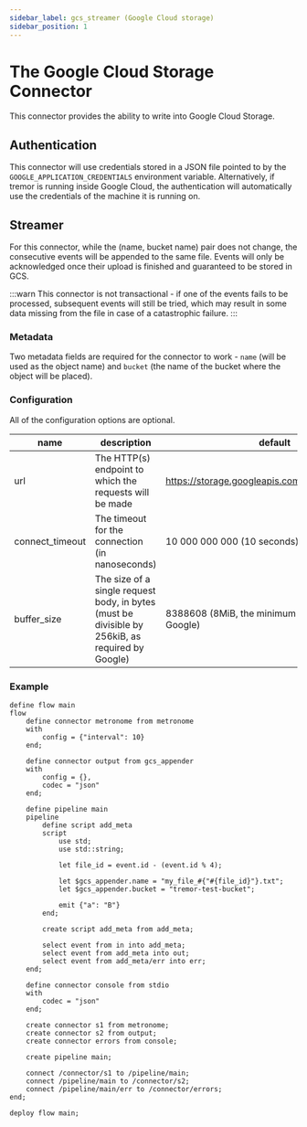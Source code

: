 ```yaml
---
sidebar_label: gcs_streamer (Google Cloud storage)
sidebar_position: 1
---
```


# The Google Cloud Storage Connector

This connector provides the ability to write into Google Cloud Storage.

## Authentication
This connector will use credentials stored in a JSON file pointed to by the `GOOGLE_APPLICATION_CREDENTIALS` environment variable.
Alternatively, if tremor is running inside Google Cloud, the authentication will automatically use the credentials of the machine it is running on.

## Streamer

For this connector, while the (name, bucket name) pair does not change, the consecutive events will be appended to the same file. Events will only be acknowledged once their upload is finished and guaranteed to be stored in GCS.

:::warn
This connector is not transactional - if one of the events fails to be processed, subsequent events will still be tried, which may result in some data missing from the file in case of a catastrophic failure.
:::

### Metadata
Two metadata fields are required for the connector to work - `name` (will be used as the object name) and `bucket` (the name of the bucket where the object will be placed).

### Configuration
All of the configuration options are optional.

| name            | description                                                                                      | default                                           |
|-----------------|--------------------------------------------------------------------------------------------------|---------------------------------------------------|
| url             | The HTTP(s) endpoint to which the requests will be made                                          | https://storage.googleapis.com/upload/storage/v1  |
| connect_timeout | The timeout for the connection (in nanoseconds)                                                  | 10 000 000 000 (10 seconds)                       |
| buffer_size     | The size of a single request body, in bytes (must be divisible by 256kiB, as required by Google) | 8388608 (8MiB, the minimum recommended by Google) |

### Example

```tremor title="config.troy"
define flow main
flow
    define connector metronome from metronome
    with
        config = {"interval": 10}
    end;

    define connector output from gcs_appender
    with
        config = {},
        codec = "json"
    end;

    define pipeline main
    pipeline
        define script add_meta
        script
            use std;
            use std::string;

            let file_id = event.id - (event.id % 4);

            let $gcs_appender.name = "my_file_#{"#{file_id}"}.txt";
            let $gcs_appender.bucket = "tremor-test-bucket";

            emit {"a": "B"}
        end;

        create script add_meta from add_meta;

        select event from in into add_meta;
        select event from add_meta into out;
        select event from add_meta/err into err;
    end;

    define connector console from stdio
    with
        codec = "json"
    end;

    create connector s1 from metronome;
    create connector s2 from output;
    create connector errors from console;

    create pipeline main;

    connect /connector/s1 to /pipeline/main;
    connect /pipeline/main to /connector/s2;
    connect /pipeline/main/err to /connector/errors;
end;

deploy flow main;
```
